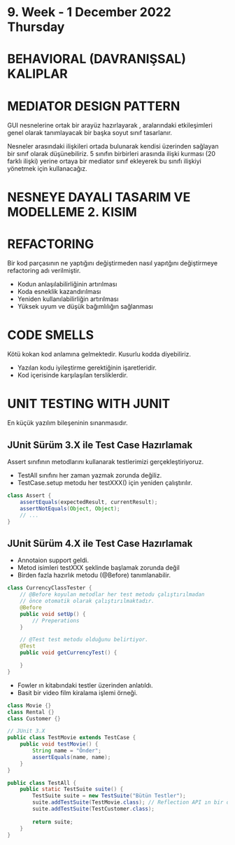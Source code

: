 # 9. Week - 1 December 2022 Thursday

# BEHAVIORAL (DAVRANIŞSAL) KALIPLAR

# MEDIATOR DESIGN PATTERN
GUI nesnelerine ortak bir arayüz hazırlayarak , aralarındaki etkileşimleri genel olarak tanımlayacak bir başka soyut sınıf tasarlanır.  

Nesneler arasındaki ilişkileri ortada bulunarak kendisi üzerinden sağlayan bir sınıf olarak düşünebiliriz.
5 sınıfın birbirleri arasında ilişki kurması (20 farklı ilişki) yerine ortaya bir mediator sınıf ekleyerek bu sınıfı ilişkiyi yönetmek için kullanacağız.  

# NESNEYE DAYALI TASARIM VE MODELLEME 2. KISIM

# REFACTORING
Bir kod parçasının ne yaptığını değiştirmeden nasıl yapıtğını değiştirmeye refactoring adı verilmiştir.
* Kodun anlaşılabilirliğinin artırılması
* Koda esneklik kazandırılması
* Yeniden kullanılabilirliğin artırılması
* Yüksek uyum ve düşük bağımlılığın sağlanması

# CODE SMELLS
Kötü kokan kod anlamına gelmektedir. Kusurlu kodda diyebiliriz.
* Yazılan kodu iyileştirme gerektiğinin işaretleridir.
* Kod içerisinde karşılaşılan tersliklerdir.

# UNIT TESTING WITH JUNIT
En küçük yazılım bileşeninin sınanmasıdır.

## JUnit Sürüm 3.X ile Test Case Hazırlamak

Assert sınıfının metodlarını kullanarak testlerimizi gerçekleştiriyoruz.
* TestAll sınıfını her zaman yazmak zorunda değiliz.
* TestCase.setup metodu her testXXX() için yeniden çalıştırılır.


```Java
class Assert {
    assertEquals(expectedResult, currentResult);
    assertNotEquals(Object, Object);
    // ...
}
```

## JUnit Sürüm 4.X ile Test Case Hazırlamak
* Annotaion support geldi.
* Metod isimleri testXXX şeklinde başlamak zorunda değil
* Birden fazla hazırlık metodu (@Before) tanımlanabilir.
```Java
class CurrencyClassTester {
    // @Before koyulan metodlar her test metodu çalıştırılmadan
    // önce otomatik olarak çalıştırılmaktadır.
    @Before
    public void setUp() {
        // Preperations
    }

    // @Test test metodu olduğunu belirtiyor.
    @Test
    public void getCurrencyTest() {

    }
}
```

* Fowler ın kitabındaki testler üzerinden anlatıldı.
* Basit bir video film kiralama işlemi örneği.

```Java
class Movie {}
class Rental {}
class Customer {}

// JUnit 3.X
public class TestMovie extends TestCase {
    public void testMovie() {
        String name = "Önder";
        assertEquals(name, name);
    }
}

public class TestAll {
    public static TestSuite suite() {
        TestSuite suite = new TestSuite("Bütün Testler");
        suite.addTestSuite(TestMovie.class); // Reflection API ın bir özelliği ile oluşturuluyor.
        suite.addTestSuite(TestCustomer.class);
        
        return suite;
    }
}
```
